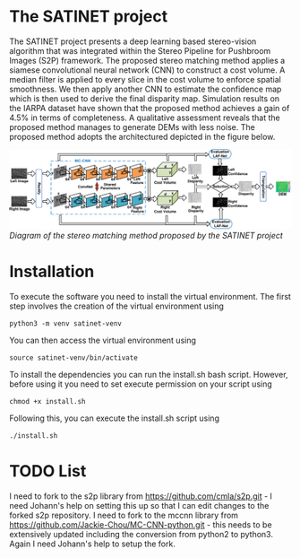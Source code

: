 # The SATINET project
The SATINET project presents a deep learning based stereo-vision algorithm that was integrated within the Stereo Pipeline for Pushbroom Images (S2P) framework. The proposed stereo matching 
method applies a siamese convolutional neural network (CNN) to construct a cost volume. A median filter is applied to every slice in the cost volume to enforce spatial smoothness. We then 
apply another CNN to estimate the confidence map which is then used to derive the final disparity map. Simulation results on the IARPA dataset have shown that the proposed method achieves a 
gain of 4.5% in terms of completeness. A qualitative assessment reveals that the proposed method manages to generate DEMs with less noise. The proposed method adopts the architectured
depicted in the figure below.

![Diagram of the proposed method](./Figures/diagram.png)*Diagram of the stereo matching method proposed by the SATINET project*

# Installation

To execute the software you need to install the virtual environment. The first step involves the creation of the virtual environment using

```console
python3 -m venv satinet-venv
```

You can then access the virtual environment using

```console
source satinet-venv/bin/activate
```

To install the dependencies you can run the install.sh bash script. However, before using it you need to set execute permission on your script using

```console
chmod +x install.sh
```

Following this, you can execute the install.sh script using

```console
./install.sh
```

# TODO List
I need to fork to the s2p library from https://github.com/cmla/s2p.git - I need Johann's help on setting this up so that I can edit changes to the forked s2p repository.
I need to fork to the mccnn library from https://github.com/Jackie-Chou/MC-CNN-python.git - this needs to be extensively updated including the conversion from python2 to python3. Again I need Johann's help to setup the fork.
